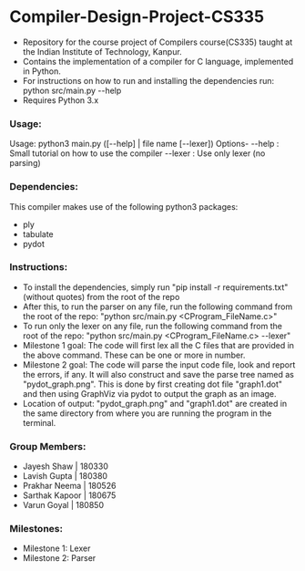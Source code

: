 # Compiler-Design-Project-CS335
- Repository for the course project of Compilers course(CS335) taught at the Indian Institute of Technology, Kanpur.
- Contains the implementation of a compiler for C language, implemented in Python. 
- For instructions on how to run and installing the dependencies run: python src/main.py --help 
- Requires Python 3.x

### Usage: 
Usage: python3 main.py ([--help] | file name [--lexer])
Options-
--help : 	 Small tutorial on how to use the compiler
--lexer : 	 Use only lexer (no parsing)

### Dependencies:
This compiler makes use of the following python3 packages:
- ply
- tabulate
- pydot

### Instructions:
- To install the dependencies, simply run "pip install -r requirements.txt"(without quotes) from the root of the repo
- After this, to run the parser on any file, run the following command from the root of the repo: "python src/main.py <CProgram_FileName.c>"
- To run only the lexer on any file, run the following command from the root of the repo: "python src/main.py <CProgram_FileName.c> --lexer"
- Milestone 1 goal: The code will first lex all the C files that are provided in the above command. These can be one or more in number. 
- Milestone 2 goal: The code will parse the input code file, look and report the errors, if any. It will also construct and save the parse tree named as "pydot_graph.png". This is done by first creating dot file "graph1.dot" and then using GraphViz via pydot to output the graph as an image. 
- Location of output: "pydot_graph.png" and "graph1.dot" are created in the same directory from where you are running the program in the terminal. 


### Group Members:
- Jayesh Shaw | 180330
- Lavish Gupta | 180380
- Prakhar Neema | 180526
- Sarthak Kapoor | 180675
- Varun Goyal | 180850

### Milestones:
- Milestone 1: Lexer
- Milestone 2: Parser
